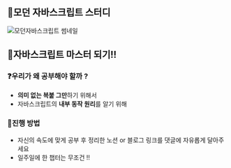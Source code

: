## 🦎모던  자바스크립트 스터디
![모던자바스크립트 썸네일](https://user-images.githubusercontent.com/101804857/183249087-af6d3949-2eb6-4f83-80e3-1d212ad06dc7.png)


##  🥇자바스크립트 마스터 되기!!
### ❓우리가 왜 공부해야 할까 ?
- **의미 없는 복붙 그만**하기 위해서
- 자바스크립트의 **내부 동작 원리**를 알기 위해

### 📝진행 방법
- 자신의 속도에 맞게 공부 후 정리한 노션 or 블로그 링크를 댓글에 자유롭게 달아주세요
- 일주일에 한 챕터는 무조건 !!
